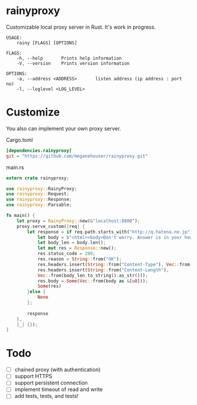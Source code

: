 # rainyproxy
Customizable local proxy server in Rust. It's work in progress.

    USAGE:
	    rainy [FLAGS] [OPTIONS]
    
    FLAGS:
        -h, --help       Prints help information
        -V, --version    Prints version information
    
    OPTIONS:
        -a, --address <ADDRESS>       listen address (ip address : port no)
        -l, --loglevel <LOG_LEVEL>

# Customize
 
You also can implement your own proxy server.

Cargo.toml

```toml
[dependencies.rainyproxy]
git = "https://github.com/meganehouser/rainyproxy.git"
```

main.rs

```rust
extern crate rainyproxy;

use rainyproxy::RainyProxy;
use rainyproxy::Request;
use rainyproxy::Response;
use rainyproxy::Parsable;

fn main() {
    let proxy = RainyProxy::new(&"localhost:8800");
    proxy.serve_custom(|req| {
        let response = if req.path.starts_with("http://q.hatena.ne.jp") {
            let body = b"<html><body>Don't worry. Answer is in your heart.</body></html>\r\n";
            let body_len = body.len();
            let mut res = Response::new();
            res.status_code = 200;
            res.reason = String::from("OK");
            res.headers.insert(String::from("Content-Type"), Vec::from(b"text/html" as &[u8]));
            res.headers.insert(String::from("Content-Length"),
            Vec::from(body_len.to_string().as_str()));
            res.body = Some(Vec::from(body as &[u8]));
            Some(res)
        }else {
            None
        };
 
        response
    },
    |_| {});
}
```

# Todo
- [ ] chained proxy (with authentication)
- [ ] support HTTPS
- [ ] support persistent connection
- [ ] implement timeout of read and write
- [ ] add tests, tests, and tests!
